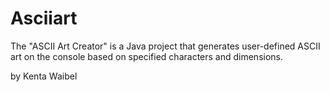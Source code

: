 # Asciiart


The "ASCII Art Creator" is a Java project that generates user-defined ASCII art on the console based on specified characters and dimensions.

by Kenta Waibel
